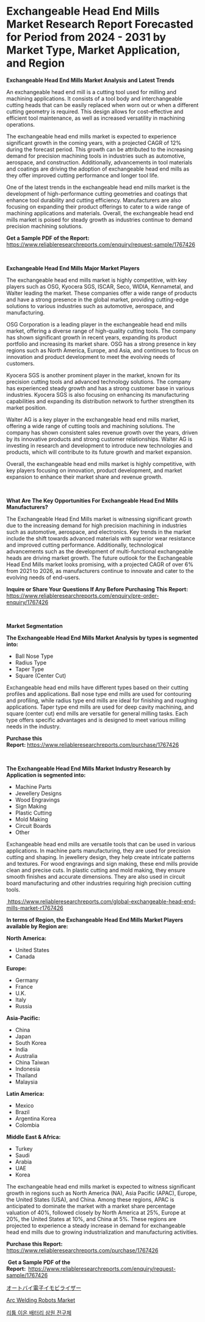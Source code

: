 <p><h1>Exchangeable Head End Mills Market Research Report Forecasted for Period from 2024 -  2031 by Market Type, Market Application, and Region</h1></p><p><strong>Exchangeable Head End Mills Market Analysis and Latest Trends</strong></p>
<p><p>An exchangeable head end mill is a cutting tool used for milling and machining applications. It consists of a tool body and interchangeable cutting heads that can be easily replaced when worn out or when a different cutting geometry is required. This design allows for cost-effective and efficient tool maintenance, as well as increased versatility in machining operations.</p><p>The exchangeable head end mills market is expected to experience significant growth in the coming years, with a projected CAGR of 12% during the forecast period. This growth can be attributed to the increasing demand for precision machining tools in industries such as automotive, aerospace, and construction. Additionally, advancements in tool materials and coatings are driving the adoption of exchangeable head end mills as they offer improved cutting performance and longer tool life.</p><p>One of the latest trends in the exchangeable head end mills market is the development of high-performance cutting geometries and coatings that enhance tool durability and cutting efficiency. Manufacturers are also focusing on expanding their product offerings to cater to a wide range of machining applications and materials. Overall, the exchangeable head end mills market is poised for steady growth as industries continue to demand precision machining solutions.</p></p>
<p><strong>Get a Sample PDF of the Report:&nbsp;</strong> <a href="https://www.reliableresearchreports.com/enquiry/request-sample/1767426">https://www.reliableresearchreports.com/enquiry/request-sample/1767426</a></p>
<p>&nbsp;</p>
<p><strong>Exchangeable Head End Mills Major Market Players</strong></p>
<p><p>The exchangeable head end mills market is highly competitive, with key players such as OSG, Kyocera SGS, ISCAR, Seco, WIDIA, Kennametal, and Walter leading the market. These companies offer a wide range of products and have a strong presence in the global market, providing cutting-edge solutions to various industries such as automotive, aerospace, and manufacturing.</p><p>OSG Corporation is a leading player in the exchangeable head end mills market, offering a diverse range of high-quality cutting tools. The company has shown significant growth in recent years, expanding its product portfolio and increasing its market share. OSG has a strong presence in key regions such as North America, Europe, and Asia, and continues to focus on innovation and product development to meet the evolving needs of customers.</p><p>Kyocera SGS is another prominent player in the market, known for its precision cutting tools and advanced technology solutions. The company has experienced steady growth and has a strong customer base in various industries. Kyocera SGS is also focusing on enhancing its manufacturing capabilities and expanding its distribution network to further strengthen its market position.</p><p>Walter AG is a key player in the exchangeable head end mills market, offering a wide range of cutting tools and machining solutions. The company has shown consistent sales revenue growth over the years, driven by its innovative products and strong customer relationships. Walter AG is investing in research and development to introduce new technologies and products, which will contribute to its future growth and market expansion.</p><p>Overall, the exchangeable head end mills market is highly competitive, with key players focusing on innovation, product development, and market expansion to enhance their market share and revenue growth.</p></p>
<p>&nbsp;</p>
<p><strong>What Are The Key Opportunities For Exchangeable Head End Mills Manufacturers?</strong></p>
<p><p>The Exchangeable Head End Mills market is witnessing significant growth due to the increasing demand for high precision machining in industries such as automotive, aerospace, and electronics. Key trends in the market include the shift towards advanced materials with superior wear resistance and improved cutting performance. Additionally, technological advancements such as the development of multi-functional exchangeable heads are driving market growth. The future outlook for the Exchangeable Head End Mills market looks promising, with a projected CAGR of over 6% from 2021 to 2026, as manufacturers continue to innovate and cater to the evolving needs of end-users.</p></p>
<p><strong>Inquire or Share Your Questions If Any Before Purchasing This Report:</strong> <a href="https://www.reliableresearchreports.com/enquiry/pre-order-enquiry/1767426">https://www.reliableresearchreports.com/enquiry/pre-order-enquiry/1767426</a></p>
<p>&nbsp;</p>
<p><strong>Market Segmentation</strong></p>
<p><strong>The Exchangeable Head End Mills Market Analysis by types is segmented into:</strong></p>
<p><ul><li>Ball Nose Type</li><li>Radius Type</li><li>Taper Type</li><li>Square (Center Cut)</li></ul></p>
<p><p>Exchangeable head end mills have different types based on their cutting profiles and applications. Ball nose type end mills are used for contouring and profiling, while radius type end mills are ideal for finishing and roughing applications. Taper type end mills are used for deep cavity machining, and square (center cut) end mills are versatile for general milling tasks. Each type offers specific advantages and is designed to meet various milling needs in the industry.</p></p>
<p><strong>Purchase this Report:&nbsp;</strong><a href="https://www.reliableresearchreports.com/purchase/1767426">https://www.reliableresearchreports.com/purchase/1767426</a></p>
<p>&nbsp;</p>
<p><strong>The Exchangeable Head End Mills Market Industry Research by Application is segmented into:</strong></p>
<p><ul><li>Machine Parts</li><li>Jewellery Designs</li><li>Wood Engravings</li><li>Sign Making</li><li>Plastic Cutting</li><li>Mold Making</li><li>Circuit Boards</li><li>Other</li></ul></p>
<p><p>Exchangeable head end mills are versatile tools that can be used in various applications. In machine parts manufacturing, they are used for precision cutting and shaping. In jewellery design, they help create intricate patterns and textures. For wood engravings and sign making, these end mills provide clean and precise cuts. In plastic cutting and mold making, they ensure smooth finishes and accurate dimensions. They are also used in circuit board manufacturing and other industries requiring high precision cutting tools.</p></p>
<p><a href="https://www.reliableresearchreports.com/global-exchangeable-head-end-mills-market-r1767426">&nbsp;https://www.reliableresearchreports.com/global-exchangeable-head-end-mills-market-r1767426</a></p>
<p><strong>In terms of Region, the Exchangeable Head End Mills Market Players available by Region are:</strong></p>
<p>
    <p> <strong> North America: </strong>
        <ul>
            <li>United States</li>
            <li>Canada</li>
        </ul>
        </p> 
    <p> <strong> Europe: </strong>
        <ul>
            <li>Germany</li>
            <li>France</li>
            <li>U.K.</li>
            <li>Italy</li>
            <li>Russia</li>
        </ul>
        </p> 
    <p> <strong> Asia-Pacific: </strong>
        <ul>
            <li>China</li>
            <li>Japan</li>
            <li>South Korea</li>
            <li>India</li>
            <li>Australia</li>
            <li>China Taiwan</li>
            <li>Indonesia</li>
            <li>Thailand</li>
            <li>Malaysia</li>
        </ul>
        </p> 
    <p> <strong> Latin America: </strong>
        <ul>
            <li>Mexico</li>
            <li>Brazil</li>
            <li>Argentina Korea</li>
            <li>Colombia</li>
        </ul>
        </p> 
    <p> <strong> Middle East & Africa: </strong>
        <ul>
            <li>Turkey</li>
            <li>Saudi</li>
            <li>Arabia</li>
            <li>UAE</li>
            <li>Korea</li>
        </ul>
    </p>
    </p>
<p><p>The exchangeable head end mills market is expected to witness significant growth in regions such as North America (NA), Asia Pacific (APAC), Europe, the United States (USA), and China. Among these regions, APAC is anticipated to dominate the market with a market share percentage valuation of 40%, followed closely by North America at 25%, Europe at 20%, the United States at 10%, and China at 5%. These regions are projected to experience a steady increase in demand for exchangeable head end mills due to growing industrialization and manufacturing activities.</p></p>
<p><strong>Purchase this Report: </strong><a href="https://www.reliableresearchreports.com/purchase/1767426">https://www.reliableresearchreports.com/purchase/1767426</a></p>
<p>&nbsp;<strong>Get a Sample PDF of the Report:&nbsp;&nbsp;</strong><a href="https://www.reliableresearchreports.com/enquiry/request-sample/1767426">https://www.reliableresearchreports.com/enquiry/request-sample/1767426</a></p>
<p><strong></strong></p>
<p><p><a href="https://github.com/RodHoppe07/Market-Research-Report-List-2/blob/main/3556501162877.md">オートバイ電子イモビライザー</a></p><p><a href="https://github.com/Glendatilghmankmgz0rbhwpy/Market-Research-Report-List-3/blob/main/arc-welding-robots-market.md">Arc Welding Robots Market</a></p><p><a href="https://github.com/Wesleyeilly8796202/Market-Research-Report-List-1/blob/main/1905647175320.md">리튬 이온 배터리 삼원 전구체</a></p></p>